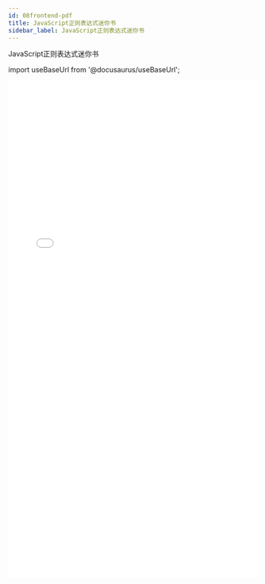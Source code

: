 ```yaml
---
id: 08frontend-pdf
title: JavaScript正则表达式迷你书
sidebar_label: JavaScript正则表达式迷你书
---
```


JavaScript正则表达式迷你书

import useBaseUrl from '@docusaurus/useBaseUrl';


<iframe  src={useBaseUrl('pdf/2022-2-16-zhengze/JavaScript正则表达式迷你书.pdf')} width="100%" frameBorder="0" height="1000px;"></iframe>

